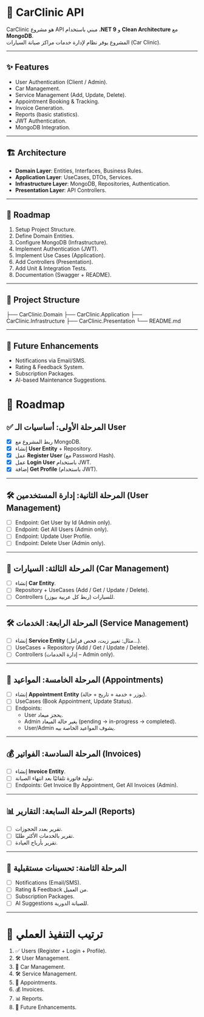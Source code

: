 ﻿# 🚗 CarClinic API

CarClinic هو مشروع API مبني باستخدام **.NET 9** و **Clean Architecture** مع **MongoDB**.  
المشروع يوفر نظام لإدارة خدمات مراكز صيانة السيارات (Car Clinic).

---

## ✨ Features
- User Authentication (Client / Admin).
- Car Management.
- Service Management (Add, Update, Delete).
- Appointment Booking & Tracking.
- Invoice Generation.
- Reports (basic statistics).
- JWT Authentication.
- MongoDB Integration.

---

## 🏗️ Architecture
- **Domain Layer**: Entities, Interfaces, Business Rules.
- **Application Layer**: UseCases, DTOs, Services.
- **Infrastructure Layer**: MongoDB, Repositories, Authentication.
- **Presentation Layer**: API Controllers.

---

## 📌 Roadmap
1. Setup Project Structure.
2. Define Domain Entities.
3. Configure MongoDB (Infrastructure).
4. Implement Authentication (JWT).
5. Implement Use Cases (Application).
6. Add Controllers (Presentation).
7. Add Unit & Integration Tests.
8. Documentation (Swagger + README).

---

## 📂 Project Structure

├── CarClinic.Domain
├── CarClinic.Application
├── CarClinic.Infrastructure
├── CarClinic.Presentation
└── README.md


---

## 🔮 Future Enhancements
- Notifications via Email/SMS.
- Rating & Feedback System.
- Subscription Packages.
- AI-based Maintenance Suggestions.



# 🚀 Roadmap

## ✅ المرحلة الأولى: أساسيات الـ User
- [x] ربط المشروع مع MongoDB.  
- [x] إنشاء **User Entity** + Repository.  
- [x] عمل **Register User** (مع Password Hash).  
- [x] عمل **Login User** باستخدام JWT.  
- [x] إضافة **Get Profile** (باستخدام JWT).  

---

## 🛠️ المرحلة الثانية: إدارة المستخدمين (User Management)
- [ ] Endpoint: Get User by Id (Admin only).  
- [ ] Endpoint: Get All Users (Admin only).  
- [ ] Endpoint: Update User Profile.  
- [ ] Endpoint: Delete User (Admin only).  

---

## 🚗 المرحلة الثالثة: السيارات (Car Management)
- [ ] إنشاء **Car Entity**.  
- [ ] Repository + UseCases (Add / Get / Update / Delete).  
- [ ] Controllers للسيارات (ربط كل عربية بيوزر).  

---

## 🛠️ المرحلة الرابعة: الخدمات (Service Management)
- [ ] إنشاء **Service Entity** (مثال: تغيير زيت، فحص فرامل...).  
- [ ] UseCases + Repository (Add / Get / Update / Delete).  
- [ ] Controllers (إدارة الخدمات – Admin only).  

---

## 📅 المرحلة الخامسة: المواعيد (Appointments)
- [ ] إنشاء **Appointment Entity** (يوزر + خدمة + تاريخ + حالة).  
- [ ] UseCases (Book Appointment, Update Status).  
- [ ] Endpoints:  
  - User يحجز ميعاد.  
  - Admin يغير حالة الميعاد (pending → in-progress → completed).  
  - User/Admin يشوف المواعيد الخاصة بيه.  

---

## 💰 المرحلة السادسة: الفواتير (Invoices)
- [ ] إنشاء **Invoice Entity**.  
- [ ] توليد فاتورة تلقائيًا بعد انتهاء الصيانة.  
- [ ] Endpoints: Get Invoice By Appointment, Get All Invoices (Admin).  

---

## 📊 المرحلة السابعة: التقارير (Reports)
- [ ] تقرير بعدد الحجوزات.  
- [ ] تقرير بالخدمات الأكثر طلبًا.  
- [ ] تقرير بأرباح العيادة.  

---

## 🌟 المرحلة الثامنة: تحسينات مستقبلية
- [ ] Notifications (Email/SMS).  
- [ ] Rating & Feedback من العميل.  
- [ ] Subscription Packages.  
- [ ] AI Suggestions للصيانة الدورية.  

---

# 🏁 ترتيب التنفيذ العملي
1. ✅ Users (Register + Login + Profile).  
2. 🛠️ User Management.  
3. 🚗 Car Management.  
4. 🛠️ Service Management.  
5. 📅 Appointments.  
6. 💰 Invoices.  
7. 📊 Reports.  
8. 🌟 Future Enhancements.
